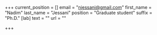 +++
current_position = []
email = "njessani@gmail.com"
first_name = "Nadim"
last_name = "Jessani"
position = "Graduate student"
suffix = "Ph.D."
[lab]
text = ""
url = ""

+++
